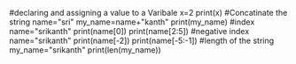 #declaring and assigning a value to a Varibale 
x=2
print(x)
#Concatinate the string
name="sri"
my_name=name+"kanth"
print(my_name)
#index 
name="srikanth"
print(name[0])
print(name[2:5])
#negative index
name="srikanth"
print(name[-2])
print(name[-5:-1])
#length of the string
my_name="srikanth"
print(len(my_name))
